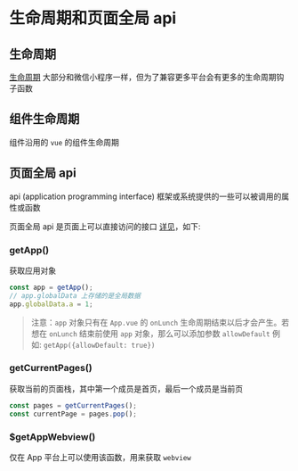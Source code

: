 # 生命周期和页面全局 api

## 生命周期

[生命周期](https://uniapp.dcloud.io/tutorial/page.html#lifecycle) 大部分和微信小程序一样，但为了兼容更多平台会有更多的生命周期钩子函数

## 组件生命周期

组件沿用的 `vue` 的组件生命周期

## 页面全局 api

api (application programming interface) 框架或系统提供的一些可以被调用的属性或函数

页面全局 api 是页面上可以直接访问的接口 [详见](https://uniapp.dcloud.io/tutorial/page.html#%E9%A1%B5%E9%9D%A2%E8%B0%83%E7%94%A8%E6%8E%A5%E5%8F%A3)，如下:

### getApp()

获取应用对象

```js
const app = getApp();
// app.globalData 上存储的是全局数据
app.globalData.a = 1;
```

> 注意：`app` 对象只有在 `App.vue` 的 `onLunch` 生命周期结束以后才会产生。若想在 `onLunch` 结束前使用 `app` 对象，那么可以添加参数 `allowDefault` 例如: `getApp({allowDefault: true})`

### getCurrentPages()

获取当前的页面栈，其中第一个成员是首页，最后一个成员是当前页

```js
const pages = getCurrentPages();
const currentPage = pages.pop();
```

### $getAppWebview()

仅在 App 平台上可以使用该函数，用来获取 `webview`
